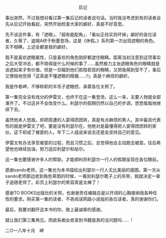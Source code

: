 <p align="center">后记</p>

事出突然，不过我想对看过第一集后记的读者说句话。当时我没考虑到有的读者会先从后记开始看起，突然开始检查大家的癖好，真是不好意思。

先不谈这件事，有「遮眼」、「超有能配角」、「看似正经实则坏掉」癖好的各位读者，久等了，盗贼A终于粉墨登场，这是《休假。》系列第一次出现遮眼的角色。实不相瞒，上述全都是我的癖好。

我不是喜欢遮眼属性，只是喜欢的角色刚好都遮住眼睛。距离当初注意到这项事实之后大受冲击，都不晓得是什么时候的事了……虽然极力主张遮眼角色的眼睛就是该遮起来才有价值，但是一旦瞄到他们若隐若现的眼睛，又把我萌到受不了，事后又懊恼地觉得「这真是不懂遮眼的精髓……!!」真是个麻烦的癖好。

我是作者岬，不够称职的半吊子遮眼控，承蒙各位关照了。

第一集完全没有戏分的伊雷文，也终于在这一集登场，这么一来，主要人物就全部凑齐了。不过这并不会改变什么，利瑟尔的假期仍然以自己的步调，悠悠哉哉地继续下去。

虽然他本人悠哉，却把周遭的人耍得团团转，真是有点麻烦的男人。其中最具代表性的就是伊雷文了吧，要是没有利瑟尔在，他绝对是最懂得把人耍得团团转的家伙，这下却成了被耍的人。年下二人组说来说去还是会坚持自己的意见。

伊雷文有办法享受被耍的过程，而且习惯之后，总觉得他会主动跑去被耍。往后希望他也继续加油，努力适应利瑟尔和劫尔。

这一集也要感谢许多人的帮助，才能顺利将利瑟尔一行人的假期呈现在各位眼前。

感谢sando老师，这一集也为本书描绘出利瑟尔一行人无比美丽的插图。第一次从sando老师那边收到角色草图的时候，一看到利瑟尔靴子上的吊带，我就决定一辈子追随老师了。彩页上利瑟尔的笑容真是太棒了！

感谢TO BOOKS出版社的关照，也谢谢责任编辑总是以开阔的心胸接纳我各种任性的要求。购买第一集的读者、不吝阅读网路小说版的各位读者，真的谢谢你们。

最后，我要对翻开这本书的你，致上最诚挚的感谢。

就让我们第三集再见。肉欲系痴女收录到书籍版真的没问题吗……！

二○一八年十月　岬

